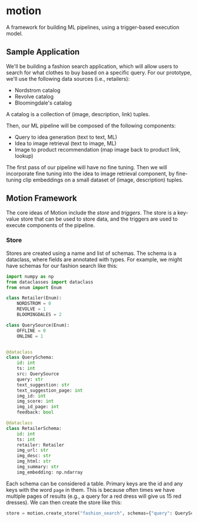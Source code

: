 # motion

A framework for building ML pipelines, using a trigger-based execution model.

## Sample Application

We'll be building a fashion search application, which will allow users to search for what clothes to buy based on a specific query. For our prototype, we'll use the following data sources (i.e., retailers):

* Nordstrom catalog
* Revolve catalog
* Bloomingdale's catalog

A catalog is a collection of (image, description, link) tuples.

Then, our ML pipeline will be composed of the following components:

* Query to idea generation (text to text, ML)
* Idea to image retrieval (text to image, ML)
* Image to product recommendation (map image back to product link, lookup)

The first pass of our pipeline will have no fine tuning. Then we will incorporate fine tuning into the idea to image retrieval component, by fine-tuning clip embeddings on a small dataset of (image, description) tuples.

## Motion Framework

The core ideas of Motion include the _store_ and _triggers_. The store is a key-value store that can be used to store data, and the triggers are used to execute components of the pipeline.

### Store

Stores are created using a name and list of schemas. The schema is a dataclass, where fields are annotated with types. For example, we might have schemas for our fashion search like this:

```python
import numpy as np
from dataclasses import dataclass
from enum import Enum

class Retailer(Enum):
    NORDSTROM = 0
    REVOLVE = 1
    BLOOMINGDALES = 2

class QuerySource(Enum):
    OFFLINE = 0
    ONLINE = 1


@dataclass
class QuerySchema:
    id: int
    ts: int
    src: QuerySource
    query: str
    text_suggestion: str
    text_suggestion_page: int
    img_id: int
    img_score: int
    img_id_page: int
    feedback: bool

@dataclass
class RetailerSchema:
    id: int
    ts: int
    retailer: Retailer
    img_url: str
    img_desc: str
    img_html: str
    img_summary: str
    img_embedding: np.ndarray
```

Each schema can be considered a table. Primary keys are the id and any keys with the word `page` in them. This is because often times we have multiple pages of results (e.g., a query for a red dress will give us 15 red dresses). We can then create the store like this:

```python
store = motion.create_store("fashion_search", schemas={"query": QuerySchema, "retailer": RetailerSchema})
```